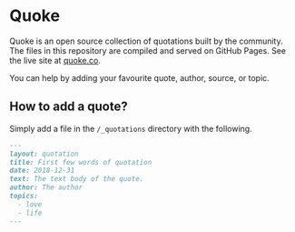 Quoke
=====

Quoke is an open source collection of quotations built by the community. The files in this repository are compiled and served on GitHub Pages. See the live site at [quoke.co](https://quoke.co).

You can help by adding your favourite quote, author, source, or topic.

How to add a quote?
-------------------

Simply add a file in the `/_quotations` directory with the following.

```markdown
---
layout: quotation
title: First few words of quotation
date: 2018-12-31
text: The text body of the quote.
author: The author
topics:
  - love
  - life
---
```
